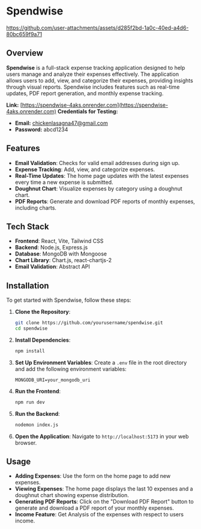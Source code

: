 # Spendwise

https://github.com/user-attachments/assets/d285f2bd-1a0c-40ed-a4d6-80bc659f9a71
## Overview

**Spendwise** is a full-stack expense tracking application designed to help users manage and analyze their expenses effectively. The application allows users to add, view, and categorize their expenses, providing insights through visual reports. Spendwise includes features such as real-time updates, PDF report generation, and monthly expense tracking.

**Link:** [https://spendwise-4aks.onrender.com](https://spendwise-4aks.onrender.com)
**Credentials for Testing:**
- **Email:** chickenlasagna47@gmail.com
- **Password:** abcd1234

## Features

- **Email Validation**: Checks for valid email addresses during sign up.
- **Expense Tracking**: Add, view, and categorize expenses.
- **Real-Time Updates**: The home page updates with the latest expenses every time a new expense is submitted.
- **Doughnut Chart**: Visualize expenses by category using a doughnut chart.
- **PDF Reports**: Generate and download PDF reports of monthly expenses, including charts.

## Tech Stack

- **Frontend**: React, Vite, Tailwind CSS
- **Backend**: Node.js, Express.js
- **Database**: MongoDB with Mongoose
- **Chart Library**: Chart.js, react-chartjs-2
- **Email Validation**: Abstract API

## Installation

To get started with Spendwise, follow these steps:

1. **Clone the Repository**:
    ```bash
    git clone https://github.com/yourusername/spendwise.git
    cd spendwise
    ```

2. **Install Dependencies**:
    ```bash
    npm install
    ```

3. **Set Up Environment Variables**:
    Create a `.env` file in the root directory and add the following environment variables:
    ```
    MONGODB_URI=your_mongodb_uri
    ```

4. **Run the Frontend**:
    ```bash
    npm run dev
    ```

5. **Run the Backend**:
    ```bash
    nodemon index.js
    ```

6. **Open the Application**:
    Navigate to `http://localhost:5173` in your web browser.

## Usage

- **Adding Expenses**: Use the form on the home page to add new expenses.
- **Viewing Expenses**: The home page displays the last 10 expenses and a doughnut chart showing expense distribution.
- **Generating PDF Reports**: Click on the "Download PDF Report" button to generate and download a PDF report of your monthly expenses.
- **Income Feature**: Get Analysis of the expenses with respect to users income.




